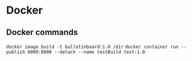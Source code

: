 # Docker
## Docker commands
`docker image build -t bulletinboard:1.0 /dir`
`docker container run --publish 8000:8080 --detach --name testBuild test:1.0`

